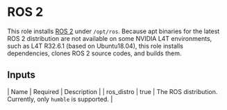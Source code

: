 # ROS 2

This role installs [ROS 2](https://docs.ros.org) under `/opt/ros`. Because apt binaries for the latest ROS 2 distribution are not available on some NVIDIA L4T environments, such as L4T R32.6.1 (based on Ubuntu18.04), this role installs dependencies, clones ROS 2 source codes, and builds them.

## Inputs

| Name | Required | Description |
| ros_distro | true | The ROS distribution. Currently, only `humble` is supported. |
